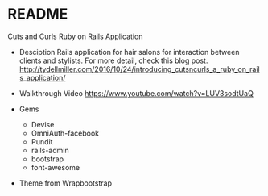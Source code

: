 # README

Cuts and Curls Ruby on Rails Application

* Desciption
Rails application for hair salons for interaction between clients and stylists.
For more detail, check this blog post. http://tydellmiller.com/2016/10/24/introducing_cutsncurls_a_ruby_on_rails_application/

* Walkthrough Video
https://www.youtube.com/watch?v=LUV3sodtUaQ

* Gems
  - Devise
  - OmniAuth-facebook
  - Pundit
  - rails-admin
  - bootstrap
  - font-awesome

* Theme from Wrapbootstrap
